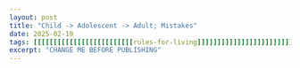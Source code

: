 ```yaml
---
layout: post
title: "Child -> Adolescent -> Adult; Mistakes"
date: 2025-02-19
tags: [[[[[[[[[[[[[[[[[[[[[[[[[rules-for-living]]]]]]]]]]]]]]]]]]]]]]]]]
excerpt: "CHANGE ME BEFORE PUBLISHING"
---
```

